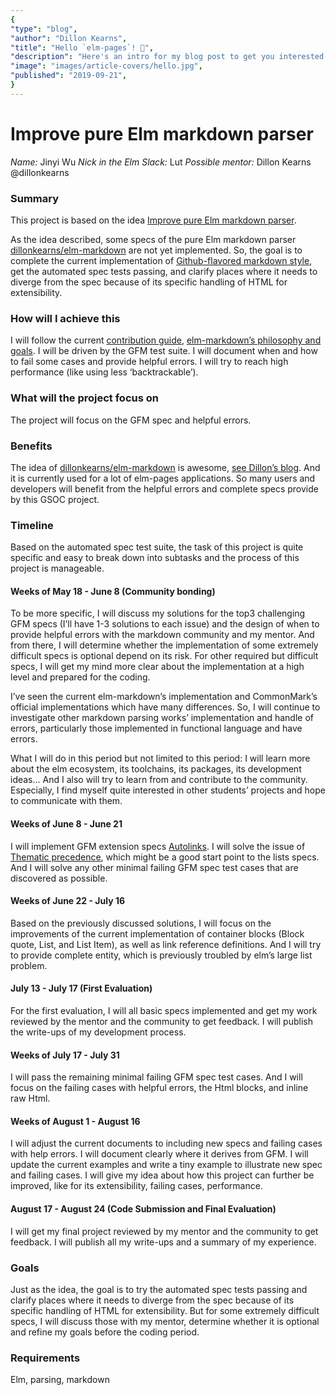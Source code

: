 ```yaml
---
{
"type": "blog",
"author": "Dillon Kearns",
"title": "Hello `elm-pages`! 🚀",
"description": "Here's an intro for my blog post to get you interested in reading more...",
"image": "images/article-covers/hello.jpg",
"published": "2019-09-21",
}
---
```


# Improve pure Elm markdown parser
 *Name:* Jinyi Wu
 *Nick in the Elm Slack:* Lut
 *Possible mentor:* Dillon Kearns @dillonkearns

### Summary
This project is based on the idea [Improve pure Elm markdown parser](https://github.com/elm-tooling/gsoc-projects#improve-pure-elm-markdown-parser). 

As the idea described, some specs of the pure Elm markdown parser [dillonkearns/elm-markdown](https://github.com/dillonkearns/elm-markdown) are not yet implemented. So, the goal is to complete the current implementation of [Github-flavored markdown style](https://github.github.com/gfm/), get the automated spec tests passing, and clarify places where it needs to diverge from the spec because of its specific handling of HTML for extensibility. 

### How will I achieve this
I will follow the current [contribution guide](https://github.com/dillonkearns/elm-markdown/blob/master/CONTRIBUTING.md), [elm-markdown’s philosophy and goals](https://github.com/dillonkearns/elm-markdown#philosophy--goals). I will be driven by the GFM test suite. I will document when and how to fail some cases and provide helpful errors. I will try to reach high performance (like using less ‘backtrackable’). 

### What will the project focus on
The project will focus on the GFM spec and helpful errors.

### Benefits
The idea of [dillonkearns/elm-markdown](https://github.com/dillonkearns/elm-markdown)  is awesome,  [see Dillon’s blog](https://elm-pages.com/blog/extensible-markdown-parsing-in-elm). And it is currently used for a lot of elm-pages applications. So many users and developers will benefit from the helpful errors and complete specs provide by this GSOC project.


### Timeline
Based on the automated spec test suite, the task of this project is quite specific and easy to break down into subtasks and the process of this project is manageable.

#### Weeks of May 18 - June 8 (Community bonding)
To be more specific, I will discuss my solutions for the top3 challenging GFM specs (I’ll have 1-3 solutions to each issue) and the design of when to provide helpful errors with the markdown community and my mentor. And from there, I will determine whether the implementation of some extremely difficult specs is optional depend on its risk. For other required but difficult specs,  I will get my mind more clear about the implementation at a high level and prepared for the coding. 

I’ve seen the current elm-markdown’s implementation and CommonMark’s official implementations which have many differences. So, I will continue to investigate other markdown parsing works’ implementation and handle of errors, particularly those implemented in functional language and have errors. 

What I will do in this period but not limited to this period: I will learn more about the elm ecosystem, its toolchains, its packages, its development ideas… And I also will try to learn from and contribute to the community. Especially, I find myself quite interested in other students’ projects and hope to communicate with them.

#### Weeks of June 8 - June 21
I will implement GFM extension specs [Autolinks](https://github.com/dillonkearns/elm-markdown/issues/57). I will solve the issue of [Thematic precedence](https://github.com/dillonkearns/elm-markdown/issues/59), which might be a good start point to the lists specs. And I will solve any other minimal failing GFM spec test cases that are discovered as possible. 

#### Weeks of June 22 - July 16
Based on the previously discussed solutions, I will focus on the improvements of the current implementation of container blocks (Block quote, List, and List Item), as well as link reference definitions.   And I will try to provide complete entity, which is previously troubled by elm’s large list problem. 

#### July 13 - July 17 (First Evaluation)
For the first evaluation, I will all basic specs implemented and get my work reviewed by the mentor and the community to get feedback. I will publish the write-ups of my development process.

#### Weeks of July 17 - July 31
I will pass the remaining minimal failing GFM spec test cases. And I will focus on the failing cases with helpful errors, the Html blocks, and inline raw Html. 

#### Weeks of August 1 - August 16
I will adjust the current documents to including new specs and failing cases with help errors. I will document clearly where it derives from GFM. I will update the current examples and write a tiny example to illustrate new spec and failing cases. I will give my idea about how this project can further be improved, like for its extensibility, failing cases, performance. 

#### August 17 - August 24 (Code Submission and Final Evaluation)
I will get my final project reviewed by my mentor and the community to get feedback. I will publish all my write-ups and a summary of my experience.

### Goals
Just as the idea, the goal is to try the automated spec tests passing and clarify places where it needs to diverge from the spec because of its specific handling of HTML for extensibility. But for some extremely difficult specs, I will discuss those with my mentor, determine whether it is optional and refine my goals before the coding period. 

###  Requirements
 Elm, parsing, markdown







